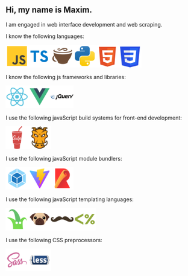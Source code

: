 ## Hi, my name is Maxim.

I am engaged in web interface development and web scraping.

I know the following languages:

<img width="60" src="https://github.com/maksimkaJCHK/maksimkaJCHK/blob/main/img/icons/lang/js.svg" /><img width="60" src="https://github.com/maksimkaJCHK/maksimkaJCHK/blob/main/img/icons/lang/typescript.svg" /><img width="60" src="https://github.com/maksimkaJCHK/maksimkaJCHK/blob/main/img/icons/lang/coffeescript.svg" /><img width="60" src="https://github.com/maksimkaJCHK/maksimkaJCHK/blob/main/img/icons/lang/python.svg" /><img width="60" src="https://github.com/maksimkaJCHK/maksimkaJCHK/blob/main/img/icons/html-5.svg" /><img width="60" height="55px" src="https://github.com/maksimkaJCHK/maksimkaJCHK/blob/main/img/icons/css3.svg" />

I know the following js frameworks and libraries:

<img width="60" src="https://github.com/maksimkaJCHK/maksimkaJCHK/blob/main/img/icons/fr/react.svg" /><img width="60" src="https://github.com/maksimkaJCHK/maksimkaJCHK/blob/main/img/icons/fr/vue.svg" /><img width="60" src="https://github.com/maksimkaJCHK/maksimkaJCHK/blob/main/img/icons/fr/jquery.svg" />

I use the following javaScript build systems for front-end development:

<img width="60" src="https://github.com/maksimkaJCHK/maksimkaJCHK/blob/main/img/icons/bs/gulp.svg" /><img width="60" src="https://github.com/maksimkaJCHK/maksimkaJCHK/blob/main/img/icons/bs/grunt.svg" />

I use the following javaScript module bundlers:

<img width="60" src="https://github.com/maksimkaJCHK/maksimkaJCHK/blob/main/img/icons/js/webpack.svg" /><img width="60" src="https://github.com/maksimkaJCHK/maksimkaJCHK/blob/main/img/icons/js/vite.svg" /><img width="60" src="https://github.com/maksimkaJCHK/maksimkaJCHK/blob/main/img/icons/js/rollup.svg" />

I use the following javaScript templating languages:

<img width="60" src="https://github.com/maksimkaJCHK/maksimkaJCHK/blob/main/img/icons/templates/twig.svg" /><img width="60" src="https://github.com/maksimkaJCHK/maksimkaJCHK/blob/main/img/icons/templates/pug.svg" /><img width="60" src="https://github.com/maksimkaJCHK/maksimkaJCHK/blob/main/img/icons/templates/handlebars.svg" /><img width="60" src="https://github.com/maksimkaJCHK/maksimkaJCHK/blob/main/img/icons/templates/ejs.svg" />

I use the following CSS preprocessors:

<img width="60" src="https://github.com/maksimkaJCHK/maksimkaJCHK/blob/main/img/icons/css/sass.svg" /><img width="60" src="https://github.com/maksimkaJCHK/maksimkaJCHK/blob/main/img/icons/css/less.svg" />

